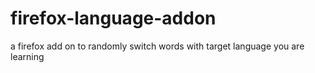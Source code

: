 # firefox-language-addon
a firefox add on to randomly switch words with target language you are learning
